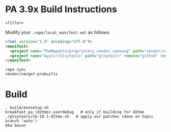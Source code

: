PA 3.9x Build Instructions
=======================
```
<filler>
```

Modify your `.repo/local_manifest.xml` as follows:

```xml
<?xml version="1.0" encoding="UTF-8"?>
<manifest>
  <project name="TheMuppets/proprietary_vendor_samsung" path="vendor/samsung" remote="github" />
  <project name="Ayysir/Glxytools" path="glxytools" remote="github" revision="master" />
</manifest>
```

```
repo sync
vendor/cm/get-prebuilts
```

Build
=====

```
. build/envsetup.sh
breakfast pa_(d2tmo)-userdebug   # only if building for d2tmo
./glxytools/cm-10.1-d2tmo.sh   # apply our patches (done on topic branch 'auto')
mka bacon
```
